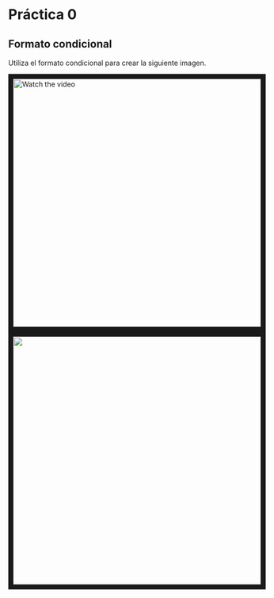 # Práctica 0

## Formato condicional
Utiliza el formato condicional para crear la siguiente imagen.

 <img src="https://upload.wikimedia.org/wikipedia/commons/1/14/Escudo_UNEATLANTICO.jpg" alt="Watch the video" width="500" height="500" border="10"/>
 
 <img src="https://user-images.githubusercontent.com/22343642/227519830-2db34463-d2ef-4331-aaba-9b847bc824f1.png" width="500" height="500" border="10"/>
 
